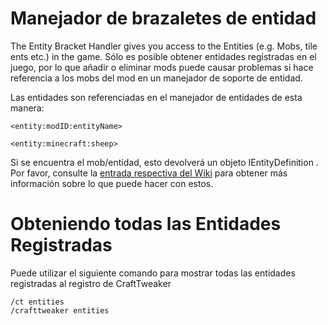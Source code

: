 # Manejador de brazaletes de entidad

The Entity Bracket Handler gives you access to the Entities (e.g. Mobs, tile ents etc.) in the game. Sólo es posible obtener entidades registradas en el juego, por lo que añadir o eliminar mods puede causar problemas si hace referencia a los mobs del mod en un manejador de soporte de entidad.

Las entidades son referenciadas en el manejador de entidades de esta manera:

```zenscript
<entity:modID:entityName>

<entity:minecraft:sheep>
```

Si se encuentra el mob/entidad, esto devolverá un objeto IEntityDefinition . Por favor, consulte la [entrada respectiva del Wiki](/Vanilla/Entities/IEntityDefinition/) para obtener más información sobre lo que puede hacer con estos.

# Obteniendo todas las Entidades Registradas

Puede utilizar el siguiente comando para mostrar todas las entidades registradas al registro de CraftTweaker

    /ct entities
    /crafttweaker entities